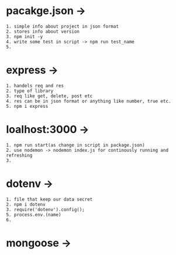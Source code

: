 # pacakge.json ->
    1. simple info about project in json format
    2. stores info about version
    3. npm init -y
    4. write some test in script -> npm run test_name 
    5. 

# express -> 
    1. handels req and res
    2. type of library
    3. req like get, delete, post etc
    4. res can be in json format or anything like number, true etc.
    5. npm i express

# loalhost:3000 -> 
    1. npm run start(as change in script in package.json)
    2. use nodemon -> nodemon index.js for continously running and refreshing
    3. 

# dotenv ->
    1. file that keep our data secret
    2. npm i dotenv
    3. require('dotenv').config();
    5. process.env.(name)
    6. 

# mongoose -> 


